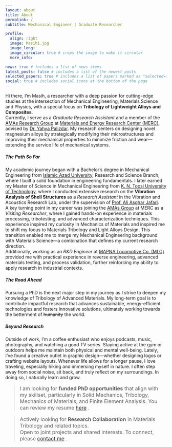 ```yaml
---
layout: about
title: About
permalink: /
subtitle: Mechanical Engineer | Graduate Researcher

profile:
  align: right
  image: Masih1.jpg
  image_long:
  image_circular: true # crops the image to make it circular
  more_info: 

news: true # includes a list of news items
latest_posts: false # includes a list of the newest posts
selected_papers: true # includes a list of papers marked as "selected={true}"
social: true # includes social icons at the bottom of the page
---
```


Hi there, I’m Masih, a researcher with a deep passion for cutting-edge studies at the intersection of Mechanical Engineering, Materials Science and Physics, with a special focus on **Tribology of Lightweight Alloys and Composites**.<br>
Currently, I serve as a *Graduate Research Assistant* and a member of the [AMAs Research Group](https://amasgroup.github.io/) at [Materials and Energy Research Center (MERC)](https://en.merc.ac.ir/), advised by [Dr. Yahya Palizdar](https://scholar.google.com/citations?user=tY66SMIAAAAJ&hl=en). My research centers on designing novel magnesium alloys by strategically modifying their microstructures and improving their mechanical properties to minimize friction and wear—extending the service life of mechanical systems.
##### The Path So Far
My academic journey began with a Bachelor’s degree in Mechanical Engineering from [Islamic Azad University](https://srb.iau.ir/en), Research and Science Branch, where I built a solid foundation in engineering fundamentals. I later earned my Master of Science in Mechanical Engineering from [K. N. Toosi University of Technology](https://en.kntu.ac.ir/), where I conducted extensive research on the **Vibration Analysis of Shell Structures** as a *Research Assistant* in the Vibration and Acoustics Research Lab, under the supervision of [Prof. Ali Asghar Jafari](https://scholar.google.com/citations?user=9QAXzD8AAAAJ&hl=en).<br>
A key turning point in my career was joining the [AMAs Group](https://amasgroup.github.io/) at MERC as a *Visiting Researcher*, where I gained hands-on experience in materials processing, tribotesting, and advanced characterization techniques. This experience inspired my curiosity in Mechanics of Materials and inspired me to shift my focus to Materials Tribology and Light Alloys Design. This transition enabled me to merge my Mechanical Engineering background with Materials Science—a combination that defines my current research direction.<br>
Additionally, working as an *R&D Engineer* at [MAPNA Locomotive Co. (MLC)](https://www.mapnalocomotive.com/?lang=en) provided me with practical experience in reverse engineering, advanced materials testing, and process validation, further reinforcing my ability to apply research in industrial contexts.
##### The Road Ahead
Pursuing a PhD is the next major step in my journey as I strive to deepen my knowledge of Tribology of Advanced Materials. My long-term goal is to contribute impactful research that advances sustainable, energy-efficient technologies and fosters innovative solutions, ultimately working towards the betterment of <s>humanity</s> the world.
##### Beyond Research
Outside of work, I’m a coffee enthusiast who enjoys podcasts, music, photography, and watching a good TV series. Staying active at the gym or outdoors helps me maintain both physical and mental well-being. Lately, I’ve found a creative outlet in graphic design—whether designing logos or crafting website layouts. Whenever life allows for a longer pause, I love traveling, especially hiking and immersing myself in nature. I often step away from social noise, sit back, and truly reflect on my surroundings. In doing so, I naturally learn and grow.

<blockquote style="font-size: 1rem;">
  <i class="fa fa-bullhorn" aria-hidden="true"></i>
  I am looking for <b>funded PhD opportunities</b> that align with my skillset, particularly in Solid Mechanics, Tribology, Mechanics of Materials, and Finite Element Analysis. You can review my resume <a href="/assets/pdf/Banijamali_Masih_CVwebsite.pdf" target="_blank">here</a> .
</blockquote>

<blockquote style="font-size: 1rem;">
  <i class="fa fa-bullhorn" aria-hidden="true"></i>
  Actively looking for <b>Research Collaboration</b> in Materials Tribology and related topics.<br>
  Open to joint projects and shared interests. To connect, please
  <a href="mailto:banijamali.masih@gmail.com">contact me</a> .
</blockquote>

